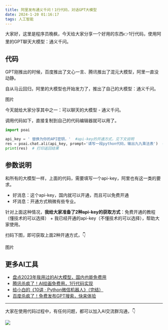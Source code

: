 ```yaml
---
title: 阿里发布通义千问！1行代码，对话GPT大模型
date: 2024-1-20 01:16:17
tags: 人工智能
---
```



大家好，这里是程序员晚枫，今天给大家分享一个好用的东西👉1行代码，使用阿里的GPT聊天大模型：通义千问。



## 代码

GPT刚推出的时候，百度推出了文心一言、腾讯推出了混元大模型，阿里一直没动静。

自从马云回归，阿里的大模型也开始发力了，推出了自己的大模型：通义千问。

图片

今天就给大家分享其中之一：可以聊天的大模型 - 通义千问。

调用代码如下，直接复制到自己的代码编辑器就可以用了。

```python
import poai

api_key = ' 替换为你的API密钥，'  #api-key的开通方式，见下文说明
res = poai.chat.ali(api_key, prompt='请写一段python代码，输出九九乘法表')  # 调用ali函数，传入api_key和prompt参数，获取返回结果
print(res)  # 打印返回结果

```

## 参数说明

和所有的大模型一样，上面的代码，需要填写一个api-key，阿里也有这一类的要求。

- 好消息：这个api-key，国内就可以开通，而且可以免费开通
- 坏消息：开通方式稍微有些专业。

针对上面这种情况，**我给大家准备了2种api-key的获取方式**：免费开通的教程（懂技术的可以选择） + 我已经开通的api-key（不懂技术的可以选择），帮助大家使用。

扫码下图，即可获取上面2种开通方式，👇

图片

## 更多AI工具

- [盘点2023年我用过的AI大模型，国内也能免费用](https://mp.weixin.qq.com/s/AjK-FDSJZtpkYoDWNhivzw)
- [腾讯杀疯了！AI绘画免费用，1行代码实现](https://mp.weixin.qq.com/s/-rx03ewvRieaFTDwbAmzOw)
- [给小白的《10讲 · Python微信机器人》（完结）](https://mp.weixin.qq.com/s/-oR2dUakXEY3vmPbzVtrnA)
- [百度杀疯了！免费发布GPT搜索，快来体验](https://mp.weixin.qq.com/s/7LkU6b8DRkKYZ-kgMHGrWQ)

----

大家在使用代码过程中，有任何问题，都可以加入AI交流群沟通，👇

![](https://python-office-1300615378.cos.ap-chongqing.myqcloud.com/group/ai-group.jpg)